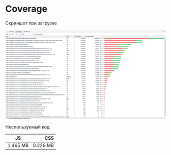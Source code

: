 [coverage]: ./img/coverage.png
# Coverage

Скриншот при загрузке

![coverage][coverage]

Неспользуемый код

|JS|CSS|
|:--:|--:|
|1.465 MB|0.228 MB|

